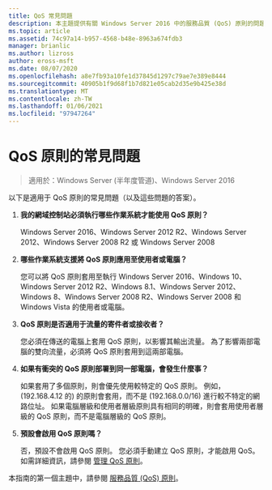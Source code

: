 ```yaml
---
title: QoS 常見問題
description: 本主題提供有關 Windows Server 2016 中的服務品質 (QoS) 原則的問題解答。
ms.topic: article
ms.assetid: 74c97a14-b957-4568-b48e-8963a674fdb3
manager: brianlic
ms.author: lizross
author: eross-msft
ms.date: 08/07/2020
ms.openlocfilehash: a8e7fb93a10fe1d37845d1297c79ae7e389e8444
ms.sourcegitcommit: 40905b1f9d68f1b7d821e05cab2d35e9b425e38d
ms.translationtype: MT
ms.contentlocale: zh-TW
ms.lasthandoff: 01/06/2021
ms.locfileid: "97947264"
---
```

# <a name="qos-policy-frequently-asked-questions"></a>QoS 原則的常見問題

>適用於：Windows Server (半年度管道)、Windows Server 2016

以下是適用于 QoS 原則的常見問題（以及這些問題的答案）。

1.  **我的網域控制站必須執行哪些作業系統才能使用 QoS 原則？**

     Windows Server 2016、Windows Server 2012 R2、Windows Server 2012、Windows Server 2008 R2 或 Windows Server 2008

2.  **哪些作業系統支援將 QoS 原則應用至使用者或電腦？**

     您可以將 QoS 原則套用至執行 Windows Server 2016、Windows 10、Windows Server 2012 R2、Windows 8.1、Windows Server 2012、Windows 8、Windows Server 2008 R2、Windows Server 2008 和 Windows Vista 的使用者或電腦。

3.  **QoS 原則是否適用于流量的寄件者或接收者？**

     您必須在傳送的電腦上套用 QoS 原則，以影響其輸出流量。 為了影響兩部電腦的雙向流量，必須將 QoS 原則套用到這兩部電腦。

4.  **如果有衝突的 QoS 原則部署到同一部電腦，會發生什麼事？**

     如果套用了多個原則，則會優先使用較特定的 QoS 原則。 例如， (192.168.4.12 的) 的原則會套用，而不是 (192.168.0.0/16) 進行較不特定的網路位址。 如果電腦層級和使用者層級原則具有相同的明確，則會套用使用者層級的 QoS 原則，而不是電腦層級的 QoS 原則。

5.  **預設會啟用 QoS 原則嗎？**

     否，預設不會啟用 QoS 原則。 您必須手動建立 QoS 原則，才能啟用 QoS。  如需詳細資訊，請參閱 [管理 QoS 原則](qos-policy-manage.md)。

本指南的第一個主題中，請參閱 [服務品質 (QoS) 原則](qos-policy-top.md)。
